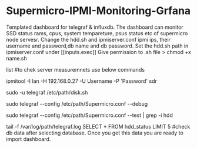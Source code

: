 # Supermicro-IPMI-Monitoring-Grfana
Templated dashboard for telegraf & influxdb.
The dashboard can monitor SSD status rams, cpus, system tempareture, psus status etc of supermicro node servesr.
Change the hdd.sh and ipmiserver.conf ipmi ips, their username and password,db name and db password.
Set the hdd.sh path in ipmiserver.conf under [[inputs.exec]]
Give permission to .sh file > chmod +x name.sh

list #to chek server measuremnets use below commands 

ipmitool -I lan -H 192.168.0.27 -U Username -P 'Password' sdr 

sudo -u telegraf /etc/path/disk.sh

sudo telegraf --config /etc/path/Supermicro.conf --debug

sudo telegraf --config /etc/path/Supermicro.conf --test | grep -i hdd

tail -f /var/log/path/telegraf.log
SELECT * FROM hdd_status LIMIT 5 #check db data after selecting database.
Once you get this data you are ready to import dashboard.
